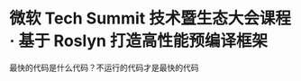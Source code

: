 # 微软 Tech Summit 技术暨生态大会课程 · 基于 Roslyn 打造高性能预编译框架

最快的代码是什么代码？不运行的代码才是最快的代码

<!--more-->
<!-- csdn -->